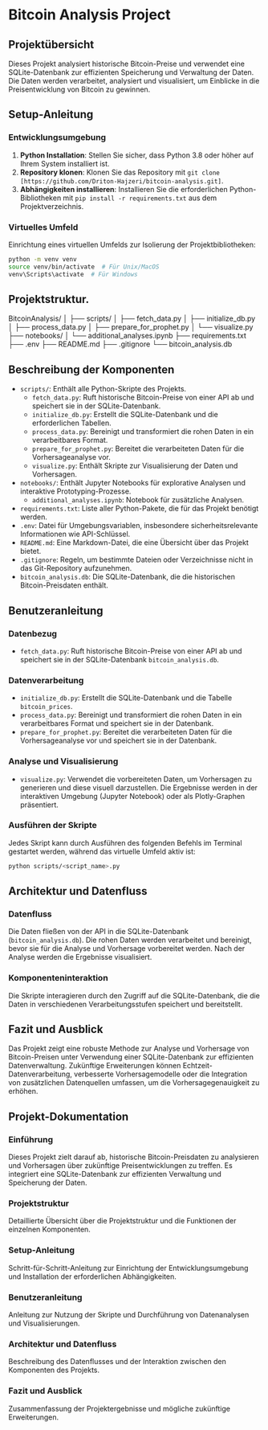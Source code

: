 # Bitcoin Analysis Project

## Projektübersicht

Dieses Projekt analysiert historische Bitcoin-Preise und verwendet eine SQLite-Datenbank zur effizienten Speicherung und Verwaltung der Daten. Die Daten werden verarbeitet, analysiert und visualisiert, um Einblicke in die Preisentwicklung von Bitcoin zu gewinnen.

## Setup-Anleitung

### Entwicklungsumgebung

1. **Python Installation**: Stellen Sie sicher, dass Python 3.8 oder höher auf Ihrem System installiert ist.
2. **Repository klonen**: Klonen Sie das Repository mit `git clone [https://github.com/Driton-Hajzeri/bitcoin-analysis.git]`.
3. **Abhängigkeiten installieren**: Installieren Sie die erforderlichen Python-Bibliotheken mit `pip install -r requirements.txt` aus dem Projektverzeichnis.

### Virtuelles Umfeld

Einrichtung eines virtuellen Umfelds zur Isolierung der Projektbibliotheken:

```sh
python -m venv venv
source venv/bin/activate  # Für Unix/MacOS
venv\Scripts\activate  # Für Windows
```


## Projektstruktur.     

BitcoinAnalysis/
│
├── scripts/
│ ├── fetch_data.py
│ ├── initialize_db.py
│ ├── process_data.py
│ ├── prepare_for_prophet.py
│ └── visualize.py
├── notebooks/
│ └── additional_analyses.ipynb
├── requirements.txt
├── .env
├── README.md
├── .gitignore
└── bitcoin_analysis.db

## Beschreibung der Komponenten

- `scripts/`: Enthält alle Python-Skripte des Projekts.
  - `fetch_data.py`: Ruft historische Bitcoin-Preise von einer API ab und speichert sie in der SQLite-Datenbank.
  - `initialize_db.py`: Erstellt die SQLite-Datenbank und die erforderlichen Tabellen.
  - `process_data.py`: Bereinigt und transformiert die rohen Daten in ein verarbeitbares Format.
  - `prepare_for_prophet.py`: Bereitet die verarbeiteten Daten für die Vorhersageanalyse vor.
  - `visualize.py`: Enthält Skripte zur Visualisierung der Daten und Vorhersagen.
- `notebooks/`: Enthält Jupyter Notebooks für explorative Analysen und interaktive Prototyping-Prozesse.
  - `additional_analyses.ipynb`: Notebook für zusätzliche Analysen.
- `requirements.txt`: Liste aller Python-Pakete, die für das Projekt benötigt werden.
- `.env`: Datei für Umgebungsvariablen, insbesondere sicherheitsrelevante Informationen wie API-Schlüssel.
- `README.md`: Eine Markdown-Datei, die eine Übersicht über das Projekt bietet.
- `.gitignore`: Regeln, um bestimmte Dateien oder Verzeichnisse nicht in das Git-Repository aufzunehmen.
- `bitcoin_analysis.db`: Die SQLite-Datenbank, die die historischen Bitcoin-Preisdaten enthält.

## Benutzeranleitung

### Datenbezug

- `fetch_data.py`: Ruft historische Bitcoin-Preise von einer API ab und speichert sie in der SQLite-Datenbank `bitcoin_analysis.db`.

### Datenverarbeitung

- `initialize_db.py`: Erstellt die SQLite-Datenbank und die Tabelle `bitcoin_prices`.
- `process_data.py`: Bereinigt und transformiert die rohen Daten in ein verarbeitbares Format und speichert sie in der Datenbank.
- `prepare_for_prophet.py`: Bereitet die verarbeiteten Daten für die Vorhersageanalyse vor und speichert sie in der Datenbank.

### Analyse und Visualisierung

- `visualize.py`: Verwendet die vorbereiteten Daten, um Vorhersagen zu generieren und diese visuell darzustellen. Die Ergebnisse werden in der interaktiven Umgebung (Jupyter Notebook) oder als Plotly-Graphen präsentiert.

### Ausführen der Skripte

Jedes Skript kann durch Ausführen des folgenden Befehls im Terminal gestartet werden, während das virtuelle Umfeld aktiv ist:

```sh
python scripts/<script_name>.py
```


## Architektur und Datenfluss

### Datenfluss

Die Daten fließen von der API in die SQLite-Datenbank (`bitcoin_analysis.db`). Die rohen Daten werden verarbeitet und bereinigt, bevor sie für die Analyse und Vorhersage vorbereitet werden. Nach der Analyse werden die Ergebnisse visualisiert.

### Komponenteninteraktion

Die Skripte interagieren durch den Zugriff auf die SQLite-Datenbank, die die Daten in verschiedenen Verarbeitungsstufen speichert und bereitstellt.

## Fazit und Ausblick

Das Projekt zeigt eine robuste Methode zur Analyse und Vorhersage von Bitcoin-Preisen unter Verwendung einer SQLite-Datenbank zur effizienten Datenverwaltung. Zukünftige Erweiterungen können Echtzeit-Datenverarbeitung, verbesserte Vorhersagemodelle oder die Integration von zusätzlichen Datenquellen umfassen, um die Vorhersagegenauigkeit zu erhöhen.

## Projekt-Dokumentation

### Einführung

Dieses Projekt zielt darauf ab, historische Bitcoin-Preisdaten zu analysieren und Vorhersagen über zukünftige Preisentwicklungen zu treffen. Es integriert eine SQLite-Datenbank zur effizienten Verwaltung und Speicherung der Daten.

### Projektstruktur

Detaillierte Übersicht über die Projektstruktur und die Funktionen der einzelnen Komponenten.

### Setup-Anleitung

Schritt-für-Schritt-Anleitung zur Einrichtung der Entwicklungsumgebung und Installation der erforderlichen Abhängigkeiten.

### Benutzeranleitung

Anleitung zur Nutzung der Skripte und Durchführung von Datenanalysen und Visualisierungen.

### Architektur und Datenfluss

Beschreibung des Datenflusses und der Interaktion zwischen den Komponenten des Projekts.

### Fazit und Ausblick

Zusammenfassung der Projektergebnisse und mögliche zukünftige Erweiterungen.

